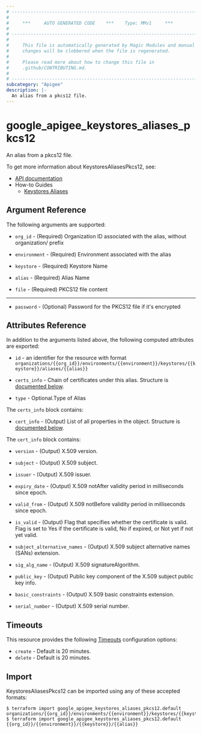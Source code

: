 ```yaml
---
# ----------------------------------------------------------------------------
#
#     ***     AUTO GENERATED CODE    ***    Type: MMv1     ***
#
# ----------------------------------------------------------------------------
#
#     This file is automatically generated by Magic Modules and manual
#     changes will be clobbered when the file is regenerated.
#
#     Please read more about how to change this file in
#     .github/CONTRIBUTING.md.
#
# ----------------------------------------------------------------------------
subcategory: "Apigee"
description: |-
  An alias from a pkcs12 file.
---
```


# google\_apigee\_keystores\_aliases\_pkcs12

An alias from a pkcs12 file.

To get more information about KeystoresAliasesPkcs12, see:

* [API documentation](https://cloud.google.com/apigee/docs/reference/apis/apigee/rest/v1/organizations.environments.keystores.aliases)
* How-to Guides
    * [Keystores Aliases](https://cloud.google.com/apigee/docs/reference/apis/apigee/rest/v1/organizations.environments.keystores.aliases)

## Argument Reference

The following arguments are supported:


* `org_id` -
  (Required)
  Organization ID associated with the alias, without organization/ prefix

* `environment` -
  (Required)
  Environment associated with the alias

* `keystore` -
  (Required)
  Keystore Name

* `alias` -
  (Required)
  Alias Name

* `file` -
  (Required)
  PKCS12 file content

- - -

* `password` -
  (Optional)
  Password for the PKCS12 file if it's encrypted


## Attributes Reference

In addition to the arguments listed above, the following computed attributes are exported:

* `id` - an identifier for the resource with format `organizations/{{org_id}}/environments/{{environment}}/keystores/{{keystore}}/aliases/{{alias}}`

* `certs_info` -
  Chain of certificates under this alias.
  Structure is [documented below](#nested_certs_info).

* `type` -
  Optional.Type of Alias


<a name="nested_certs_info"></a>The `certs_info` block contains:

* `cert_info` -
  (Output)
  List of all properties in the object.
  Structure is [documented below](#nested_cert_info).


<a name="nested_cert_info"></a>The `cert_info` block contains:

* `version` -
  (Output)
  X.509 version.

* `subject` -
  (Output)
  X.509 subject.

* `issuer` -
  (Output)
  X.509 issuer.

* `expiry_date` -
  (Output)
  X.509 notAfter validity period in milliseconds since epoch.

* `valid_from` -
  (Output)
  X.509 notBefore validity period in milliseconds since epoch.

* `is_valid` -
  (Output)
  Flag that specifies whether the certificate is valid. 
  Flag is set to Yes if the certificate is valid, No if expired, or Not yet if not yet valid.

* `subject_alternative_names` -
  (Output)
  X.509 subject alternative names (SANs) extension.

* `sig_alg_name` -
  (Output)
  X.509 signatureAlgorithm.

* `public_key` -
  (Output)
  Public key component of the X.509 subject public key info.

* `basic_constraints` -
  (Output)
  X.509 basic constraints extension.

* `serial_number` -
  (Output)
  X.509 serial number.

## Timeouts

This resource provides the following
[Timeouts](https://developer.hashicorp.com/terraform/plugin/sdkv2/resources/retries-and-customizable-timeouts) configuration options:

- `create` - Default is 20 minutes.
- `delete` - Default is 20 minutes.

## Import


KeystoresAliasesPkcs12 can be imported using any of these accepted formats:

```
$ terraform import google_apigee_keystores_aliases_pkcs12.default organizations/{{org_id}}/environments/{{environment}}/keystores/{{keystore}}/aliases/{{alias}}
$ terraform import google_apigee_keystores_aliases_pkcs12.default {{org_id}}/{{environment}}/{{keystore}}/{{alias}}
```
